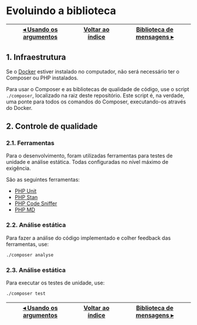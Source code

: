 # Evoluindo a biblioteca

[◂ Usando os argumentos](06-usando-os-argumentos.md) | [Voltar ao índice](indice.md) | [Biblioteca de mensagens ▸](08-biblioteca-de-mensagens.md)
-- | -- | --

## 1. Infraestrutura

Se o [Docker](https://www.docker.com/) estiver instalado no computador, não será necessário ter o Composer ou PHP instalados.

Para usar o Composer e as bibliotecas de qualidade de código, use o script `./composer`, localizado na raiz deste repositório. Este script é, na verdade, uma ponte para todos os comandos do Composer, executando-os através do Docker.

## 2. Controle de qualidade

### 2.1. Ferramentas

Para o desenvolvimento, foram utilizadas ferramentas para testes de unidade e análise estática. Todas configuradas no nível máximo de exigência.

São as seguintes ferramentas:

- [PHP Unit](https://phpunit.de)
- [PHP Stan](https://phpstan.org)
- [PHP Code Sniffer](https://github.com/squizlabs/PHP_CodeSniffer)
- [PHP MD](https://phpmd.org)

### 2.2. Análise estática

Para fazer a análise do código implementado e colher feedback das ferramentas, use:

```bash
./composer analyse
```

### 2.3. Análise estática

Para executar os testes de unidade, use:

```bash
./composer test
```

[◂ Usando os argumentos](06-usando-os-argumentos.md) | [Voltar ao índice](indice.md) | [Biblioteca de mensagens ▸](08-biblioteca-de-mensagens.md)
-- | -- | --
